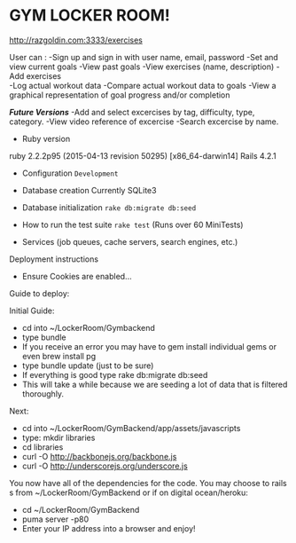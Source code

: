 # GYM LOCKER ROOM!

http://razgoldin.com:3333/exercises

User can :
-Sign up and sign in with user name, email, password
-Set and view current goals
-View past goals
-View exercises (name, description)
-Add exercises	
-Log actual workout data
-Compare actual workout data to goals
-View a graphical representation of goal progress and/or completion


***Future Versions***
-Add and select excercises by tag, difficulty, type, category. 
-View video reference of excercise
-Search excercise by name.

* Ruby version


ruby 2.2.2p95 (2015-04-13 revision 50295) [x86_64-darwin14]
Rails 4.2.1

* Configuration
`Development`

* Database creation
Currently SQLite3


* Database initialization
`rake db:migrate db:seed`

* How to run the test suite
`rake test`
(Runs over 60 MiniTests)
* Services (job queues, cache servers, search engines, etc.)

Deployment instructions

* Ensure Cookies are enabled...

Guide to deploy:

Initial Guide:

* cd into ~/LockerRoom/Gymbackend
* type bundle
* If you receive an error you may have to gem install individual gems or even brew install pg
* type bundle update (just to be sure)
* If everything is good type rake db:migrate db:seed
* This will take a while because we are seeding a lot of data that is filtered thoroughly.

Next:

* cd into ~/LockerRoom/GymBackend/app/assets/javascripts
* type: mkdir libraries
* cd libraries
* curl -O http://backbonejs.org/backbone.js
* curl -O http://underscorejs.org/underscore.js

You now have all of the dependencies for the code. You may choose to rails s from ~/LockerRoom/GymBackend or if on digital ocean/heroku:

* cd ~/LockerRoom/GymBackend
* puma server -p80
* Enter your IP address into a browser and enjoy!
